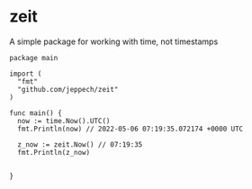 # zeit
A simple package for working with time, not timestamps


```golang
package main

import (
  "fmt"
  "github.com/jeppech/zeit"
)

func main() {
  now := time.Now().UTC()
  fmt.Println(now) // 2022-05-06 07:19:35.072174 +0000 UTC

  z_now := zeit.Now() // 07:19:35
  fmt.Println(z_now)


}
```
